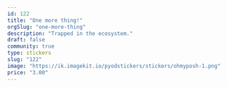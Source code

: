 ```yaml
---
id: 122
title: "One more thing!"
orgSlug: "one-more-thing"
description: "Trapped in the ecosystem."
draft: false
community: true
type: stickers
slug: "122"
image: "https://ik.imagekit.io/pyodstickers/stickers/ohmyposh-1.png"
price: "3.00"
---
```

